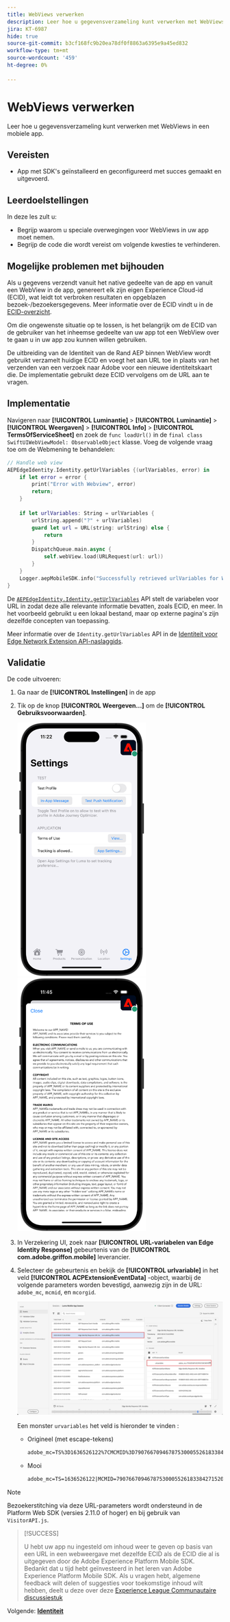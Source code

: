 ```yaml
---
title: WebViews verwerken
description: Leer hoe u gegevensverzameling kunt verwerken met WebViews in een mobiele app.
jira: KT-6987
hide: true
source-git-commit: b3cf168fc9b20ea78df0f8863a6395e9a45ed832
workflow-type: tm+mt
source-wordcount: '459'
ht-degree: 0%

---
```



# WebViews verwerken

Leer hoe u gegevensverzameling kunt verwerken met WebViews in een mobiele app.

## Vereisten

* App met SDK&#39;s geïnstalleerd en geconfigureerd met succes gemaakt en uitgevoerd.

## Leerdoelstellingen

In deze les zult u:

* Begrijp waarom u speciale overwegingen voor WebViews in uw app moet nemen.
* Begrijp de code die wordt vereist om volgende kwesties te verhinderen.

## Mogelijke problemen met bijhouden

Als u gegevens verzendt vanuit het native gedeelte van de app en vanuit een WebView in de app, genereert elk zijn eigen Experience Cloud-id (ECID), wat leidt tot verbroken resultaten en opgeblazen bezoek-/bezoekersgegevens. Meer informatie over de ECID vindt u in de [ECID-overzicht](https://experienceleague.adobe.com/docs/experience-platform/identity/ecid.html?lang=en).

Om die ongewenste situatie op te lossen, is het belangrijk om de ECID van de gebruiker van het inheemse gedeelte van uw app tot een WebView over te gaan u in uw app zou kunnen willen gebruiken.

De uitbreiding van de Identiteit van de Rand AEP binnen WebView wordt gebruikt verzamelt huidige ECID en voegt het aan URL toe in plaats van het verzenden van een verzoek naar Adobe voor een nieuwe identiteitskaart die. De implementatie gebruikt deze ECID vervolgens om de URL aan te vragen.

## Implementatie

Navigeren naar **[!UICONTROL Luminantie]** > **[!UICONTROL Luminantie]** > **[!UICONTROL Weergaven]** > **[!UICONTROL Info]** > **[!UICONTROL TermsOfServiceSheet]** en zoek de `func loadUrl()` in de `final class SwiftUIWebViewModel: ObservableObject` klasse. Voeg de volgende vraag toe om de Webmening te behandelen:

```swift
// Handle web view
AEPEdgeIdentity.Identity.getUrlVariables {(urlVariables, error) in
    if let error = error {
        print("Error with Webview", error)
        return;
    }
    
    if let urlVariables: String = urlVariables {
        urlString.append("?" + urlVariables)
        guard let url = URL(string: urlString) else {
            return
        }
        DispatchQueue.main.async {
            self.webView.load(URLRequest(url: url))
        }
    }
    Logger.aepMobileSDK.info("Successfully retrieved urlVariables for WebView, final URL: \(urlString)")
}
```

De [`AEPEdgeIdentity.Identity.getUrlVariables`](https://developer.adobe.com/client-sdks/documentation/identity-for-edge-network/api-reference/#geturlvariables) API stelt de variabelen voor URL in zodat deze alle relevante informatie bevatten, zoals ECID, en meer. In het voorbeeld gebruikt u een lokaal bestand, maar op externe pagina&#39;s zijn dezelfde concepten van toepassing.

Meer informatie over de `Identity.getUrlVariables` API in de [Identiteit voor Edge Network Extension API-naslaggids](https://developer.adobe.com/client-sdks/documentation/identity-for-edge-network/api-reference/#geturlvariables).

## Validatie

De code uitvoeren:

1. Ga naar de **[!UICONTROL Instellingen]** in de app
1. Tik op de knop **[!UICONTROL Weergeven...]** om de **[!UICONTROL Gebruiksvoorwaarden]**.

   <img src="./assets/tou1.png" width="300" /> <img src="./assets/tou2.png" width="300" />

1. In Verzekering UI, zoek naar **[!UICONTROL URL-variabelen van Edge Identity Response]** gebeurtenis van de **[!UICONTROL com.adobe.griffon.mobile]** leverancier.
1. Selecteer de gebeurtenis en bekijk de **[!UICONTROL urlvariable]** in het veld **[!UICONTROL ACPExtensionEventData]** -object, waarbij de volgende parameters worden bevestigd, aanwezig zijn in de URL: `adobe_mc`, `mcmid`, en `mcorgid`.

   ![webweergave valideren](assets/webview-validation.png)

   Een monster `urvariables` het veld is hieronder te vinden :

   * Origineel (met escape-tekens)

     ```html
     adobe_mc=TS%3D1636526122%7CMCMID%3D79076670946787530005526183384271520749%7CMCORGID%3D7ABB3E6A5A7491460A495D61%40AdobeOrg
     ```

   * Mooi

     ```html
     adobe_mc=TS=1636526122|MCMID=79076670946787530005526183384271520749|MCORGID=7ABB3E6A5A7491460A495D61@AdobeOrg
     ```

>[!NOTE]
>
>Bezoekerstitching via deze URL-parameters wordt ondersteund in de Platform Web SDK (versies 2.11.0 of hoger) en bij gebruik van `VisitorAPI.js`.


>[!SUCCESS]
>
>U hebt uw app nu ingesteld om inhoud weer te geven op basis van een URL in een webweergave met dezelfde ECID als de ECID die al is uitgegeven door de Adobe Experience Platform Mobile SDK.<br/>Bedankt dat u tijd hebt geïnvesteerd in het leren van Adobe Experience Platform Mobile SDK. Als u vragen hebt, algemene feedback wilt delen of suggesties voor toekomstige inhoud wilt hebben, deelt u deze over deze [Experience League Communautaire discussiestuk](https://experienceleaguecommunities.adobe.com/t5/adobe-experience-platform-launch/tutorial-discussion-implement-adobe-experience-cloud-in-mobile/td-p/443796)

Volgende: **[Identiteit](identity.md)**

